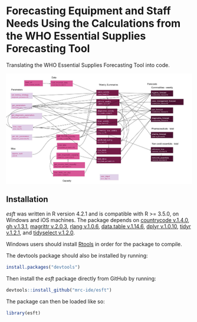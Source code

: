 # Forecasting Equipment and Staff Needs Using the Calculations from the WHO Essential Supplies Forecasting Tool

Translating the WHO Essential Supplies Forecasting Tool into code.

<img src="esft_dependency_diagram.jpg" align="center" style = "border: none; float: center;" width = "900px">

## Installation

<i>esft</i> was written in R version 4.2.1 and is compatible with R >= 3.5.0, on Windows and iOS machines. The package depends on [countrycode v.1.4.0](https://vincentarelbundock.github.io/countrycode/), [gh v.1.3.1](https://gh.r-lib.org/), [magrittr v.2.0.3](https://magrittr.tidyverse.org/), [rlang v.1.0.6](https://rlang.r-lib.org/), [data.table v.1.14.6](https://rdatatable.gitlab.io/data.table/), [dplyr v.1.0.10](https://dplyr.tidyverse.org/), [tidyr v.1.2.1](https://tidyr.tidyverse.org/), and [tidyselect v.1.2.0](https://tidyselect.r-lib.org/).

Windows users should install
[Rtools](https://cran.r-project.org/bin/windows/Rtools/) in order for the package to compile.

The devtools package should also be installed by running:

``` r
install.packages("devtools")
```

Then install the <i>esft</i> package directly from GitHub by running:

``` r
devtools::install_github("mrc-ide/esft")
```

The package can then be loaded like so:

``` r
library(esft)
```
